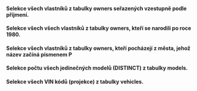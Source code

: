 #### Selekce všech vlastníků z tabulky owners seřazených vzestupně podle příjmení.

#### Selekce všech všech vlastníků z tabulky owners, kteří se narodili po roce 1980.

#### Selekce všech vlastníků z tabulky owners, kteří pocházejí z města, jehož název začíná písmenem P

#### Selekce počtu všech jedinečných modelů (DISTINCT) z tabulky models.

#### Selekce všech VIN kódů (projekce) z tabulky vehicles.